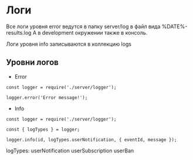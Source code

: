 # Логи

Все логи уровня error ведутся в папку server/log в файл вида %DATE%-results.log
А в development окружении также в консоль.

Логи уровня info записываются в коллекцию logs

## Уровни логов

* Error

```
const logger = require('./server/logger');

logger.error('Error message!');
```

* Info

```
const logger = require('./server/logger');

const { logTypes } = logger;

logger.info(id, logTypes.userNotification, { eventId, message });
```
logTypes:
userNotification
userSubscription
userBan